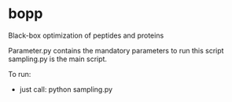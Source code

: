 # bopp
Black-box optimization of peptides and proteins

Parameter.py contains the mandatory parameters to run this script
sampling.py is the main script. 

To run:
- just call:
python sampling.py
